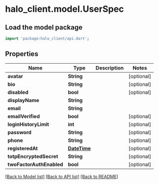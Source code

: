 # halo_client.model.UserSpec

## Load the model package
```dart
import 'package:halo_client/api.dart';
```

## Properties
Name | Type | Description | Notes
------------ | ------------- | ------------- | -------------
**avatar** | **String** |  | [optional] 
**bio** | **String** |  | [optional] 
**disabled** | **bool** |  | [optional] 
**displayName** | **String** |  | 
**email** | **String** |  | 
**emailVerified** | **bool** |  | [optional] 
**loginHistoryLimit** | **int** |  | [optional] 
**password** | **String** |  | [optional] 
**phone** | **String** |  | [optional] 
**registeredAt** | [**DateTime**](DateTime.md) |  | [optional] 
**totpEncryptedSecret** | **String** |  | [optional] 
**twoFactorAuthEnabled** | **bool** |  | [optional] 

[[Back to Model list]](../README.md#documentation-for-models) [[Back to API list]](../README.md#documentation-for-api-endpoints) [[Back to README]](../README.md)


